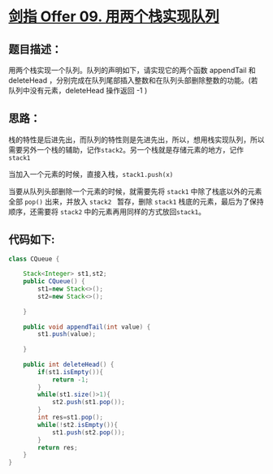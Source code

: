 # [剑指 Offer 09. 用两个栈实现队列](https://leetcode-cn.com/problems/yong-liang-ge-zhan-shi-xian-dui-lie-lcof/)

## 题目描述：

用两个栈实现一个队列。队列的声明如下，请实现它的两个函数 appendTail 和 deleteHead ，分别完成在队列尾部插入整数和在队列头部删除整数的功能。(若队列中没有元素，deleteHead 操作返回 -1 )

## 思路：



栈的特性是后进先出，而队列的特性则是先进先出，所以，想用栈实现队列，所以需要另外一个栈的辅助，记作`stack2`。另一个栈就是存储元素的地方，记作 `stack1`

当加入一个元素的时候，直接入栈，`stack1.push(x)` 

当要从队列头部删除一个元素的时候，就需要先将 `stack1` 中除了栈底以外的元素 全部 `pop()` 出来，并放入 `stack2 ` 暂存，删除 `stack1` 栈底的元素，最后为了保持顺序，还需要将 `stack2` 中的元素再用同样的方式放回`stack1`。

## 代码如下:

```Java
class CQueue {
    
    Stack<Integer> st1,st2;
    public CQueue() {
        st1=new Stack<>();
        st2=new Stack<>();
    
    }
    
    public void appendTail(int value) {
        st1.push(value);
        
    }
    
    public int deleteHead() {
        if(st1.isEmpty()){
            return -1;
        }
        while(st1.size()>1){
            st2.push(st1.pop());
        }
        int res=st1.pop();
        while(!st2.isEmpty()){
            st1.push(st2.pop());
        }
        return res;
    }
}
```



